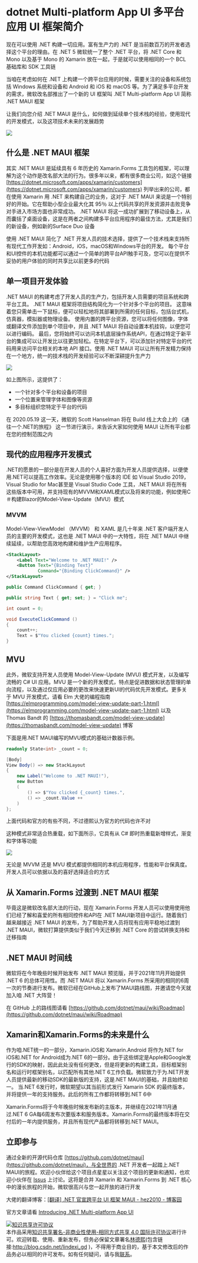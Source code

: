 
# dotnet Multi-platform App UI 多平台应用 UI 框架简介

现在可以使用 .NET 构建一切应用。富有生产力的 .NET 是当前数百万的开发者选择这个平台的理由。在 .NET 5 微软统一了整个 .NET 平台，将 .NET Core 和 Mono 以及基于 Mono 的 Xamarin 放在一起，于是就可以使用相同的一个 BCL 基础库和 SDK 工具链

<!--more-->


<!-- CreateTime:5/20/2020 8:38:04 AM -->



当咱在考虑如何在 .NET 上构建一个跨平台应用的时候，需要关注的设备和系统包括 Windows 系统和设备和 Android 和 iOS 和 macOS 等。为了满足多平台开发的需求，微软改名部推出了一个新的 UI 框架叫 .NET Multi-platform App UI 简称 .NET MAUI 框架

让我们向您介绍 .NET MAUI 是什么，如何做到延续单个技术栈的经验，使用现代的开发模式，以及这项技术未来的发展趋势

<!-- ![](image/dotnet Multi-platform App UI 多平台应用 UI 框架简介/dotnet Multi-platform App UI 多平台应用 UI 框架简介0.png) -->

![](http://cdn.lindexi.site/lindexi%2F2020520843305122.jpg)

## 什么是 .NET MAUI 框架

其实 .NET MAUI 是延续具有 6 年历史的 Xamarin.Forms 工具包的框架，可以理解为这个动作是改名部大法的行为。很多年以来，都有很多商业公司，如这个链接 [https://dotnet.microsoft.com/apps/xamarin/customers](https://dotnet.microsoft.com/apps/xamarin/customers) 列举出来的公司，都在使用 Xamarin 用 .NET 来构建自己的业务，这对于 .NET MAUI 来说是一个特别好的开始。它在帮助小型企业最大化其 95％ 以上代码共享的开发资源并击败竞争对手进入市场方面也非常成功。 .NET MAUI 将这一成功扩展到了移动设备上，从而囊括了桌面设备，这是在两者之间构建多平台应用程序的最佳方法，尤其是我们的新设备，例如新的Surface Duo 设备

使用 .NET MAUI 简化了 .NET 开发人员的技术选择，提供了一个技术栈来支持所有现代工作开发如：Android，iOS，macOS和Windows平台的开发。 每个平台和UI控件的本机功能都可以通过一个简单的跨平台API触手可及，您可以在提供不妥协的用户体验的同时共享比以前更多的代码

## 单一项目开发体验

.NET MAUI 的构建考虑了开发人员的生产力，包括开发人员需要的项目系统和跨平台工具。 .NET MAUI 框架将项目结构简化为一个针对多个平台的项目。 这意味着您只需单击一下鼠标，便可以轻松地将其部署到所需的任何目标，包括台式机，仿真器，模拟器或物理设备。 使用内置的跨平台资源，您可以将任何图像，字体或翻译文件添加到单个项目中，并且 .NET MAUI 将自动设置本机挂钩，以便您可以进行编码。 最后，您将始终可以访问本机底层操作系统API，在通过特定于新平台的集成可以让开发比以往更加轻松。在特定平台下，可以添加针对特定平台的代码用来访问平台相关的本地 API 接口。使用 .NET MAUI 可以让所有开发精力保持在一个地方，统一的技术栈的开发经验可以不断深耕提升生产力

<!-- ![](image/dotnet Multi-platform App UI 多平台应用 UI 框架简介/dotnet Multi-platform App UI 多平台应用 UI 框架简介1.png) -->

![](http://cdn.lindexi.site/lindexi%2F2020520851548517.jpg)

如上图所示，这提供了：

- 一个针对多个平台和设备的项目
- 一个位置来管理字体和图像等资源
- 多目标组织您特定于平台的代码

在 2020.05.19 这一天，微软的 Scott Hanselman 将在 Build 线上大会上的 《通往一个.NET的旅程》 这一节进行演示，来告诉大家如何使用 MAUI 让所有平台都在您的控制范围之内

## 现代的应用程序开发模式

.NET的愿景的一部分是在开发人员的个人喜好方面为开发人员提供选择，以便使用.NET可以提高工作效率。无论是使用哪个版本的 IDE 如 Visual Studio 2019，Visual Studio for Mac甚至是 Visual Studio Code 工具，.NET MAUI 将在所有这些版本中可用，并支持现有的MVVM和XAML模式以及将来的功能，例如使用C＃构建Blazor的Model-View-Update（MVU）模式

### MVVM

Model-View-ViewModel （MVVM） 和 XAML 是几十年来 .NET 客户端开发人员的主要的开发模式，这也是 .NET MAUI 中的一大特性，将在 .NET MAUI 中继续延续，以帮助您高效地构建和维护生产应用程序。

```xml
<StackLayout>
    <Label Text="Welcome to .NET MAUI!" />
    <Button Text="{Binding Text}" 
            Command="{Binding ClickCommand}" />
</StackLayout>
```

```csharp
public Command ClickCommand { get; }

public string Text { get; set; } = "Click me";

int count = 0;

void ExecuteClickCommand ()
{
    count++;
    Text = $"You clicked {count} times.";
}
```

## MVU

此外，微软支持开发人员使用 Model-View-Update (MVU) 模式开发，以及编写流畅的 C# UI 应用。MVU 是一个新的开发模式，特点是促进数据和状态管理的单向流程，以及通过仅应用必要的更改来快速更新UI的代码优先开发模式。更多关于 MVU 开发模式，请看 Elm 大佬的编程指南  [https://elmprogramming.com/model-view-update-part-1.html](https://elmprogramming.com/model-view-update-part-1.html) 以及 Thomas Bandt 的 [https://thomasbandt.com/model-view-update](https://thomasbandt.com/model-view-update) 博客

下面是用.NET MAUI编写的MVU模式的基础计数器示例。

```csharp
readonly State<int> _count = 0;

[Body]
View Body() => new StackLayout
{
    new Label("Welcome to .NET MAUI!"),
    new Button
    (
        () => $"You clicked {_count} times.",
        () => _count.Value ++
    )
};
```

上面代码和官方的有些不同，不过德熙认为官方的代码也许不对

这种模式非常适合热重载，如下面所示，它具有从 C# 即时热重载新增样式，渐变和字体等功能

![](https://devblogs.microsoft.com/dotnet/wp-content/uploads/sites/10/2020/05/maui-03-mvu.gif)

无论是 MVVM 还是 MVU 模式都提供相同的本机应用程序，性能和平台保真度。开发人员可以依据以及的喜好选择适合的方式

## 从 Xamarin.Forms 过渡到 .NET MAUI 框架

毕竟这是微软改名部大法的行动，现在 Xamarin.Forms 开发人员可以使用使用他们已经了解和喜爱的所有相同控件和API在 .NET MAUI新项目中运行。随着我们越来越接近 .NET MAUI 的发布，为了帮助开发人员将现有应用平稳地过渡到 .NET MAUI，微软打算提供类似于我们今天迁移到 .NET Core 的尝试转换支持和迁移指南

## .NET MAUI 时间线

微软将在今年晚些时候开始发布 .NET MAUI 预览版，并于2021年11月开始提供 .NET 6 的总体可用性。而 .NET MAUI 将以 Xamarin.Forms 所采用的相同的6周一次的节奏进行发布。微软已经在GitHub上发布了MAUI路线图，并邀请您今天就加入咱 .NET 大阵营！ 

在 GitHub 上的路线图请看 [https://github.com/dotnet/maui/wiki/Roadmap](https://github.com/dotnet/maui/wiki/Roadmap)

## Xamarin和Xamarin.Forms的未来是什么

作为咱.NET统一的一部分，Xamarin.iOS和 Xamarin.Android 将作为.NET for iOS和.NET for Android成为.NET 6的一部分。由于这些绑定是Apple和Google发行的SDK的映射，因此此处没有任何更改，但是将更新的构建工具，目标框架别名和运行时框架别名，以匹配所有其他.NET 6工作负载。微软致力于为.NET开发人员提供最新的移动SDK的最新版的支持，这是.NET MAUI的基础，并且始终如一。 当.NET 6发行时，微软期望以其当前形式发行 Xamarin SDK 的最终版本，并将提供一年的支持服务。此后的所有工作都将转移到.NET 6中

Xamarin.Forms将于今年晚些时候发布新的主版本，并继续在2021年11月通过.NET 6 GA每6周发布次要版本和服务版本。Xamarin.Forms的最终版本将在交付后的一年内提供服务，并且所有现代产品都将转移到.NET MAUI。

## 立即参与

通过全新的开源代码仓库 [https://github.com/dotnet/maui](https://github.com/dotnet/maui)，与全世界的 .NET 开发者一起踏上.NET MAUI的旅程。欢迎小伙伴给这个项目点星星以关注这个项目的更新和通知，也欢迎小伙伴在 [Issus](https://github.com/dotnet/maui/issues) 上讨论。这将是合并 Xamarin 和 Xamarin.Forms 到 .NET 核心中的漫长旅程的开始，微软很高兴与您一起开放的进行开发

大佬的翻译博客：[[翻译] .NET 官宣跨平台 UI 框架 MAUI - hez2010 - 博客园](https://www.cnblogs.com/hez2010/p/12920729.html )

官方文章请看 [Introducing .NET Multi-platform App UI](https://devblogs.microsoft.com/dotnet/introducing-net-multi-platform-app-ui/ )





<a rel="license" href="http://creativecommons.org/licenses/by-nc-sa/4.0/"><img alt="知识共享许可协议" style="border-width:0" src="https://licensebuttons.net/l/by-nc-sa/4.0/88x31.png" /></a><br />本作品采用<a rel="license" href="http://creativecommons.org/licenses/by-nc-sa/4.0/">知识共享署名-非商业性使用-相同方式共享 4.0 国际许可协议</a>进行许可。欢迎转载、使用、重新发布，但务必保留文章署名[林德熙](http://blog.csdn.net/lindexi_gd)(包含链接:http://blog.csdn.net/lindexi_gd )，不得用于商业目的，基于本文修改后的作品务必以相同的许可发布。如有任何疑问，请与我[联系](mailto:lindexi_gd@163.com)。